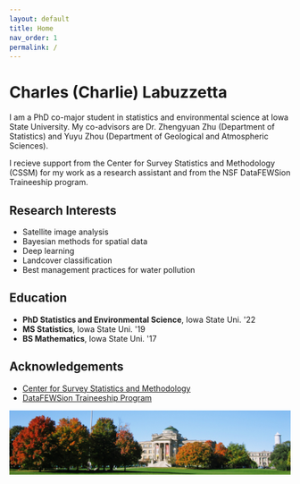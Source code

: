 ```yaml
---
layout: default
title: Home
nav_order: 1
permalink: /
---
```


# Charles (Charlie) Labuzzetta

I am a PhD co-major student in statistics and environmental science at Iowa State University. My co-advisors are Dr. Zhengyuan Zhu (Department of Statistics) and Yuyu Zhou (Department of Geological and Atmospheric Sciences).

I recieve support from the Center for Survey Statistics and Methodology (CSSM) for my work as a research assistant and from the NSF DataFEWSion Traineeship program.

Research Interests
------------------

* Satellite image analysis
* Bayesian methods for spatial data
* Deep learning
* Landcover classification
* Best management practices for water pollution

Education
---------

* **PhD Statistics and Environmental Science**, Iowa State Uni. '22
* **MS Statistics**, Iowa State Uni. '19
* **BS Mathematics**, Iowa State Uni. '17

Acknowledgements
----------------

* [Center for Survey Statistics and Methodology](https://www.cssm.iastate.edu/)
* [DataFEWSion Traineeship Program](https://www.imse.iastate.edu/datafewsion/)

![](IMG_4333.JPG)
